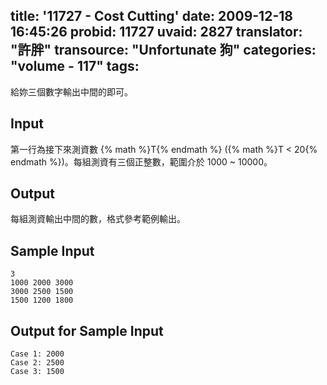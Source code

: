 title: '11727 - Cost Cutting'
date: 2009-12-18 16:45:26
probid: 11727
uvaid: 2827
translator: "許胖"
transource: "Unfortunate 狗"
categories: "volume - 117"
tags:
---

給妳三個數字輸出中間的即可。

<!-- more -->

## Input ##

第一行為接下來測資數 {% math %}T{% endmath %} ({% math %}T < 20{% endmath %})。每組測資有三個正整數，範圍介於 1000 ~ 10000。

## Output ##

每組測資輸出中間的數，格式參考範例輸出。

## Sample Input ##

	3
	1000 2000 3000
	3000 2500 1500
	1500 1200 1800

## Output for Sample Input ##

	Case 1: 2000
	Case 2: 2500
	Case 3: 1500